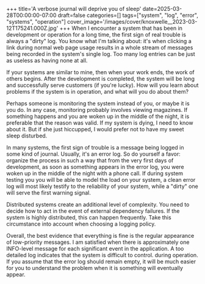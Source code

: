 +++
title='A verbose journal will deprive you of sleep'
date=2025-03-28T00:00:00-07:00
draft=false
categories=[]
tags=["system", "log", "error", "systems", "operation"]
cover_image='/images/cover/knoxwelle__2023-03-12T175241.000Z.jpg'
+++
When I encounter a system that has been in development or operation for a long time, the first sign of real trouble is always a "dirty" log. You know what I'm talking about: it's when clicking a link during normal web page usage results in a whole stream of messages being recorded in the system's single log. Too many log entries can be just as useless as having none at all.

If your systems are similar to mine, then when your work ends, the work of others begins. After the development is completed, the system will be long
and successfully serve customers (if you're lucky). How will you learn about problems if the system is in operation, and what will you do about them?

Perhaps someone is monitoring the system instead of you, or maybe it is
you do. In any case, monitoring probably involves viewing
magazines. If something happens and you are woken up in the middle of the night, it is preferable that
the reason was valid. If my system is dying, I need to know about it. But
if she just hiccupped, I would prefer not to have my sweet sleep disturbed.

In many systems, the first sign of trouble is a message being logged in some kind of journal. Usually, it's an error log. So
do yourself a favor: organize the process in such a way that from the very first
days of development, as soon as something appears in the error log, you were woken up
in the middle of the night with a phone call. If during system testing you
you will be able to model the load on your system, a clean error log will most likely testify to the reliability of your system, while a "dirty" one will serve
the first warning signal.

Distributed systems create an additional level of complexity. You need to decide how to act in the event of external dependency failures. If the system is highly distributed, this can happen frequently. Take this circumstance into account when choosing a logging policy.

Overall, the best evidence that everything is fine is the regular appearance of low-priority messages. I am satisfied when there is approximately one INFO-level message for each significant event in the application.
A too detailed log indicates that the system is difficult to control.
during operation. If you assume that the error log should
remain empty, it will be much easier for you to understand the problem when it is
something will eventually appear.